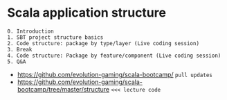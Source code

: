 # Scala application structure

    0. Introduction
    1. SBT project structure basics
    2. Code structure: package by type/layer (Live coding session)
    3. Break
    4. Code structure: Package by feature/component (Live coding session)
    5. Q&A

- https://github.com/evolution-gaming/scala-bootcamp/ `pull updates`
- https://github.com/evolution-gaming/scala-bootcamp/tree/master/structure `<<< lecture code`
